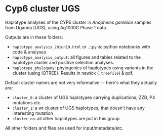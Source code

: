 # Cyp6 cluster UGS

Haplotype analyses of the CYP6 cluster in *Anopheles gambiae* samples from Uganda (UGS), using Ag1000G Phase 1 data.

Outputs are in these folders:

* `haplotype_analysis_28jun19.html` or `.ipynb`: python notebooks with code & analyses
* `haplotype_analysis_output`: all figures and tables related to the haplotype cluster and positive selection analyses.
* `haplotype_phylogeny`: phylogenies of haplotypes using variants in the cluster (using IQTREE). Results in newick (`.treefile`) & pdf.

Default cluster names are not very informative -- here's what they actually are:

* `cluster_0`: a cluster of UGS haplotypes carrying duplications, ZZB, P4 mutations etc.
* `cluster_1`: a wt cluster of UGS haplotypes, that doesn't have any interesting mutation 
* `cluster_no`: all other haplotypes are put in this group

All other folders and files are used for input/metadata/etc.
